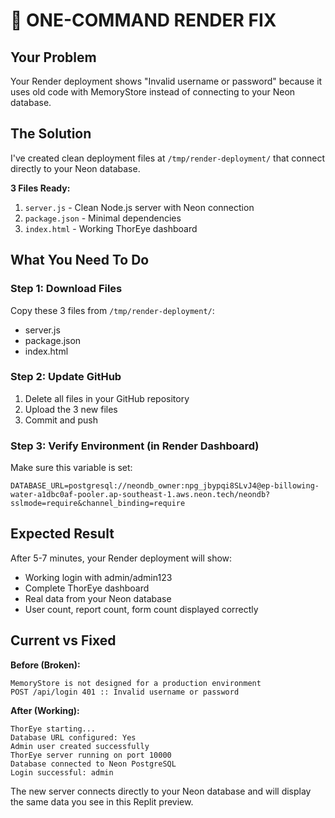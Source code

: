 # 🎯 ONE-COMMAND RENDER FIX

## Your Problem
Your Render deployment shows "Invalid username or password" because it uses old code with MemoryStore instead of connecting to your Neon database.

## The Solution
I've created clean deployment files at `/tmp/render-deployment/` that connect directly to your Neon database.

**3 Files Ready:**
1. `server.js` - Clean Node.js server with Neon connection
2. `package.json` - Minimal dependencies
3. `index.html` - Working ThorEye dashboard

## What You Need To Do

### Step 1: Download Files
Copy these 3 files from `/tmp/render-deployment/`:
- server.js
- package.json  
- index.html

### Step 2: Update GitHub
1. Delete all files in your GitHub repository
2. Upload the 3 new files
3. Commit and push

### Step 3: Verify Environment (in Render Dashboard)
Make sure this variable is set:
```
DATABASE_URL=postgresql://neondb_owner:npg_jbypqi8SLvJ4@ep-billowing-water-a1dbc0af-pooler.ap-southeast-1.aws.neon.tech/neondb?sslmode=require&channel_binding=require
```

## Expected Result
After 5-7 minutes, your Render deployment will show:
- Working login with admin/admin123
- Complete ThorEye dashboard
- Real data from your Neon database
- User count, report count, form count displayed correctly

## Current vs Fixed

**Before (Broken):**
```
MemoryStore is not designed for a production environment
POST /api/login 401 :: Invalid username or password
```

**After (Working):**
```
ThorEye starting...
Database URL configured: Yes
Admin user created successfully
ThorEye server running on port 10000
Database connected to Neon PostgreSQL
Login successful: admin
```

The new server connects directly to your Neon database and will display the same data you see in this Replit preview.